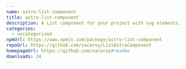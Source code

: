 ```yaml
---
name: astro-list-component
title: astro-list-component
description: A List component for your project with svg elements.
categories:
  - uncategorized
npmUrl: https://www.npmjs.com/package/astro-list-component
repoUrl: https://github.com/sacarvy/ListAstroComponent
homepageUrl: https://github.com/sacarvy#readme
downloads: 24
---
```

